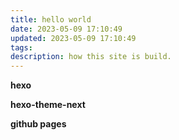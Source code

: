 ```yaml
---
title: hello world
date: 2023-05-09 17:10:49
updated: 2023-05-09 17:10:49
tags:
description: how this site is build.
---
```


**hexo** 

**hexo-theme-next**

**github pages**
